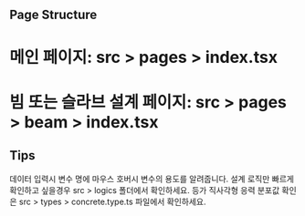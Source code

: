 ## Page Structure

# 메인 페이지: src > pages > index.tsx

# 빔 또는 슬라브 설계 페이지: src > pages > beam > index.tsx

## Tips

데이터 입력시 변수 명에 마우스 호버시 변수의 용도를 알려줍니다.
설계 로직만 빠르게 확인하고 싶을경우 src > logics 폴더에서 확인하세요.
등가 직사각형 응력 분포값 확인은 src > types > concrete.type.ts 파일에서 확인하세요.

